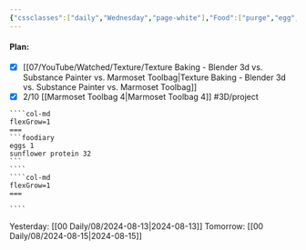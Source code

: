 ```yaml
---
{"cssclasses":["daily","Wednesday","page-white"],"Food":["purge","egg","sunflower protein"],"diet":false,"cals":true,"date":"2024-08-14","share":true,"calories":185,"protein":32,"fat":7,"carbs":2,"dg-publish":true,"permalink":"/00-daily/08/2024-08-14/","contentClasses":"daily Wednesday page-white","dgPassFrontmatter":true,"noteIcon":"","created":"2025-01-21T01:20:16.264+10:00","updated":"2025-01-21T15:25:26.671+10:00"}
---
```


#### Plan:
- [x] [[07/YouTube/Watched/Texture/Texture Baking - Blender 3d vs. Substance Painter vs. Marmoset Toolbag\|Texture Baking - Blender 3d vs. Substance Painter vs. Marmoset Toolbag]]
- [x] 2/10  [[Marmoset Toolbag 4\|Marmoset Toolbag 4]] #3D/project
`````col
````col-md
flexGrow=1
===
```foodiary 
eggs 1
sunflower protein 32
```
````
````col-md
flexGrow=1
===

````
`````
Yesterday: [[00 Daily/08/2024-08-13\|2024-08-13]]
Tomorrow: [[00 Daily/08/2024-08-15\|2024-08-15]]